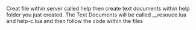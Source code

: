 Creat file within server called help then create text documents within help folder you just created. The Text Documents will be called __resouce.lua and help-c.lua and then follow the code within the files
